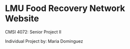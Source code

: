 # LMU Food Recovery Network Website

CMSI 4072: Senior Project II

Individual Project by: Maria Dominguez 
